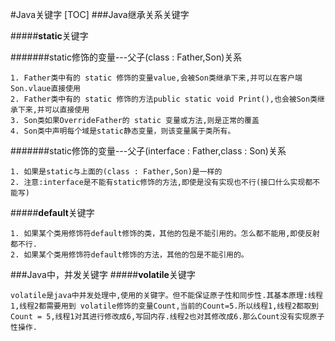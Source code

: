 #Java关键字
[TOC]
###Java继承关系关键字

#####**static**关键字

#######static修饰的变量---父子(class : Father,Son)关系
```
1. Father类中有的 static 修饰的变量value,会被Son类继承下来,并可以在客户端Son.vlaue直接使用
2. Father类中有的 static 修饰的方法public static void Print(),也会被Son类继承下来,并可以直接使用
3. Son类如果OverrideFather的 static 变量或方法,则是正常的覆盖
4. Son类中声明每个域是static静态变量，则该变量属于类所有。
```

#######static修饰的变量---父子(interface : Father,class : Son)关系
```
1. 如果是static与上面的(class : Father,Son)是一样的
2. 注意:interface是不能有static修饰的方法,即使是没有实现也不行(接口什么实现都不能写)
```

#####**default**关键字
```
1. 如果某个类用修饰符default修饰的类，其他的包是不能引用的。怎么都不能用,即使反射都不行.
2. 如果某个类用修饰符default修饰的方法，其他的包是不能引用的。
```

###Java中，并发关键字
#####**volatile**关键字
```
volatile是java中并发处理中,使用的关键字。但不能保证原子性和同步性.其基本原理:线程1,线程2都需要用到 volatile修饰的变量Count,当前的Count=5.所以线程1,线程2都取到Count = 5,线程1对其进行修改成6,写回内存.线程2也对其修改成6.那么Count没有实现原子性操作.
```
